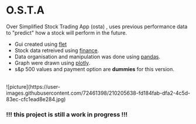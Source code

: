# O.S.T.A

Over Simplified Stock Trading App (osta) , uses previous performance data to "predict" how a stock will perform in the future.
- Gui created using [flet](https://flet.dev/)
- Stock data retreived using [finance](https://pypi.org/project/yfinance/).
- Data organisation and manipulation was done using [pandas](https://pandas.pydata.org/).
- Graph were drawn using [plotly](https://plotly.com/).
- s&p 500 values and payment option are **dummies** for this version.
<br>
![picture](https://user-images.githubusercontent.com/72461398/210205638-fd184fab-dfa2-4c5d-83ec-cfc1ead8e284.jpg)
<br>

 ### !!!  this project is still a work in progress  !!!
